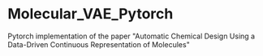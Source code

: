 # Molecular_VAE_Pytorch
Pytorch implementation of the paper "Automatic Chemical Design Using a Data-Driven Continuous Representation of Molecules"
